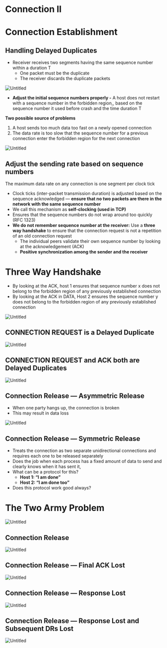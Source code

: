 # Connection II

# Connection Establishment

## Handling Delayed Duplicates

- Receiver receives two segments having the same sequence number within a duration T
    - One packet must be the duplicate
    - The receiver discards the duplicate packets

![Untitled](Connection%20II%2055308767a7a34790892b3e6295000cf4/Untitled.png)

- ********************************Adjust the initial sequence numbers properly -******************************** A host does not restart with a sequence number in the forbidden region,, based on the sequence number it used before crash and the time duration T

****************************************Two possible source of problems****************************************

1. A host sends too much data too fast on a newly opened connection
2. The data rate is too slow that the sequence number for a previous connection enter the forbidden region for the next connection

![Untitled](Connection%20II%2055308767a7a34790892b3e6295000cf4/Untitled%201.png)

## Adjust the sending rate based on sequence numbers

The maximum data rate on any connection is one segment per clock tick

- Clock ticks (inter-packet transmission duration) is adjusted based on the sequence acknowledged — ******************************************************************************************************************************************************************ensure that no two packets are there in the network with the same sequence number******************************************************************************************************************************************************************
- We call this mechanism as ****************self-clocking (used in TCP)****************
- Ensures that the sequence numbers do not wrap around too quickly (RFC 1323)
- **We do not remember sequence number at the receiver:** Use a ****************************************three way handshake**************************************** to ensure that the connection request is not a repetition of an old connection request
    - The individual peers validate their own sequence number by looking at the acknowledgement (ACK)
    - ******Positive synchronization among the sender and the receiver******

# Three Way Handshake

- By looking at the ACK, host 1 ensures that sequence number x does not belong to the forbidden region of any previously established connection
- By looking at the ACK in DATA, Host 2 ensures the sequence number y does not belong to the forbidden region of any previously established connection

![Untitled](Connection%20II%2055308767a7a34790892b3e6295000cf4/Untitled%202.png)

## CONNECTION REQUEST is a Delayed Duplicate

![Untitled](Connection%20II%2055308767a7a34790892b3e6295000cf4/Untitled%203.png)

## CONNECTION REQUEST and ACK both are Delayed Duplicates

![Untitled](Connection%20II%2055308767a7a34790892b3e6295000cf4/Untitled%204.png)

## Connection Release — Asymmetric Release

- When one party hangs up, the connection is broken
- This may result in data loss

![Untitled](Connection%20II%2055308767a7a34790892b3e6295000cf4/Untitled%205.png)

## Connection Release — Symmetric Release

- Treats the connection as two separate unidirectional connections and requires each one to be released separately
- Does the job when each process has a fixed amount of data to send and clearly knows when it has sent it,
- What can be a protocol for this?
    - **************************************Host 1: “I am done”**************************************
    - ************************Host 2: “I am done too”************************
- Does this protocol work good always?

# The Two Army Problem

![Untitled](Connection%20II%2055308767a7a34790892b3e6295000cf4/Untitled%206.png)

## Connection Release

![Untitled](Connection%20II%2055308767a7a34790892b3e6295000cf4/Untitled%207.png)

## Connection Release — Final ACK Lost

![Untitled](Connection%20II%2055308767a7a34790892b3e6295000cf4/Untitled%208.png)

## Connection Release — Response Lost

![Untitled](Connection%20II%2055308767a7a34790892b3e6295000cf4/Untitled%209.png)

## Connection Release — Response Lost and Subsequent DRs Lost

![Untitled](Connection%20II%2055308767a7a34790892b3e6295000cf4/Untitled%2010.png)